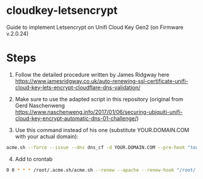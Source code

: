 # cloudkey-letsencrypt
Guide to implement Letsencrypt on Unifi Cloud Key Gen2 (on Firmware v.2.0.24)

# Steps
1. Follow the detailed procedure written by James Ridgway here https://www.jamesridgway.co.uk/auto-renewing-ssl-certificate-unifi-cloud-key-lets-encrypt-cloudflare-dns-validation/

2. Make sure to use the adapted script in this repository (original from Gerd Naschenweng https://www.naschenweng.info/2017/01/06/securing-ubiquiti-unifi-cloud-key-encrypt-automatic-dns-01-challenge/)

3. Use this command instead of his one (substitute YOUR.DOMAIN.COM with your actual domain): 
```bash
acme.sh --force --issue --dns dns_cf -d YOUR.DOMAIN.COM --pre-hook "touch /etc/ssl/private/cert.tar; tar -zcvf /root/.acme.sh/CloudKeySSL_`date +%Y-%m-%d_%H.%M.%S`.tgz /etc/ssl/private/*" --fullchainpath /etc/ssl/private/cloudkey.crt --keypath /etc/ssl/private/cloudkey.key --reloadcmd "sh /root/.acme.sh/cloudkey-renew-hook.sh YOUR.DOMAIN.COM"
```

4. Add to crontab
```bash
0 0 * * * /root/.acme.sh/acme.sh --renew --apache --renew-hook "/root/.acme.sh/cloudkey-renew-hook.sh YOUR.DOMAIN.COM" -d YOUR.DOMAIN.COM
```
